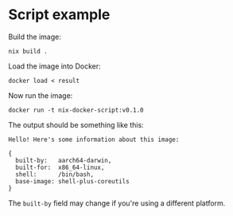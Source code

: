 # Script example

Build the image:

```shell
nix build .
```

Load the image into Docker:

```shell
docker load < result
```

Now run the image:

```shell
docker run -t nix-docker-script:v0.1.0
```

The output should be something like this:

```
Hello! Here's some information about this image:

{
  built-by:   aarch64-darwin,
  built-for:  x86_64-linux,
  shell:      /bin/bash,
  base-image: shell-plus-coreutils
}
```

The `built-by` field may change if you're using a different platform.
